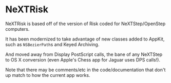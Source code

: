 NeXTRisk
===

NeXTRisk is based off of the version of Risk coded for NeXTStep/OpenStep computers.

It has been modernized to take advantage of new classes added to AppKit, such as `NSBezierPath`s and Keyed Archiving.

And moved away from Display PostScript calls, the bane of any NeXTStep to OS X conversion (even Apple's Chess app for Jaguar uses DPS calls!).


Note that there may be comments/etc in the code/documentation that don't up match to how the current app works.
